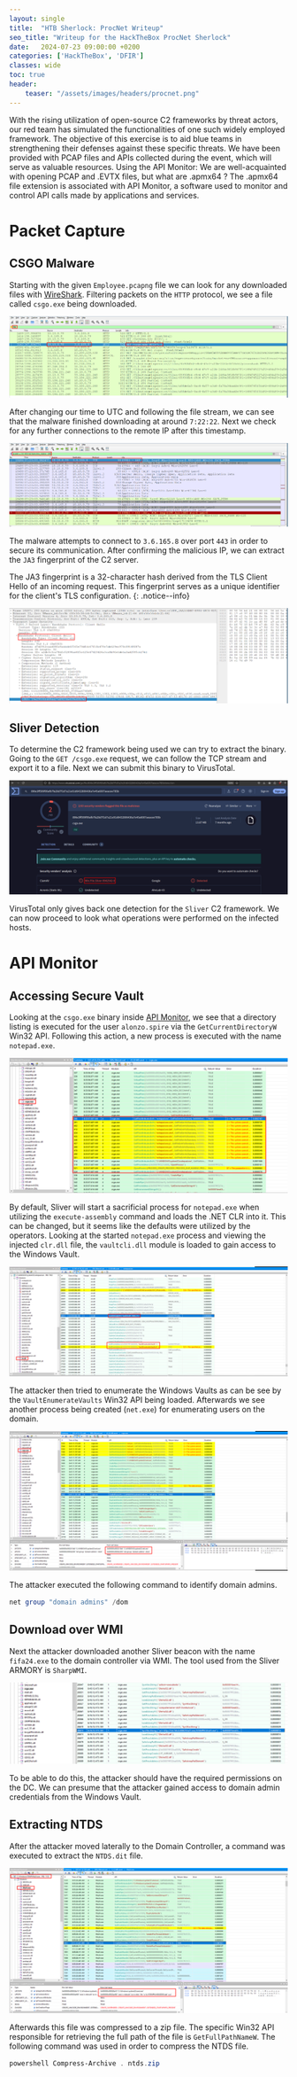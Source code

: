 ```yaml
---
layout: single
title:  "HTB Sherlock: ProcNet Writeup"
seo_title: "Writeup for the HackTheBox ProcNet Sherlock"
date:   2024-07-23 09:00:00 +0200
categories: ['HackTheBox', 'DFIR']
classes: wide
toc: true
header:
    teaser: "/assets/images/headers/procnet.png"
---
```


With the rising utilization of open-source C2 frameworks by threat actors, our red team has simulated the functionalities of one such widely employed framework. The objective of this exercise is to aid blue teams in strengthening their defenses against these specific threats. We have been provided with PCAP files and APIs collected during the event, which will serve as valuable resources. Using the API Monitor: We are well-acquainted with opening PCAP and .EVTX files, but what are .apmx64 ? The .apmx64 file extension is associated with API Monitor, a software used to monitor and control API calls made by applications and services. 

# Packet Capture
## CSGO Malware
Starting with the given `Employee.pcapng` file we can look for any downloaded files with [WireShark](https://www.wireshark.org). Filtering packets on the `HTTP` protocol, we see a file called `csgo.exe` being downloaded.

![PCAP File Download](../assets/images/writeups/procnet/pcap-download-file.png)

After changing our time to UTC and following the file stream, we can see that the malware finished downloading at around `7:22:22`. Next we check for any further connections to the remote IP after this timestamp.

![PCAP Malware Connect](../assets/images/writeups/procnet/pcap-malware-connect.png)

The malware attempts to connect to `3.6.165.8` over port `443` in order to secure its communication. After confirming the malicious IP, we can extract the `JA3` fingerprint of the C2 server.

The JA3 fingerprint is a 32-character hash derived from the TLS Client Hello of an incoming request. This fingerprint serves as a unique identifier for the client's TLS configuration.
{: .notice--info}

![PCAP Malware C2 JA3](../assets/images/writeups/procnet/pcap-c2-ja3.png)

## Sliver Detection
To determine the C2 framework being used we can try to extract the binary. Going to the `GET /csgo.exe` request, we can follow the TCP stream and export it to a file. Next we can submit this binary to VirusTotal.

![VirusTotal Sliver Detection](../assets/images/writeups/procnet/virustotal-sliver-beacon.png)

VirusTotal only gives back one detection for the `Sliver` C2 framework. We can now proceed to look what operations were performed on the infected hosts.

# API Monitor
## Accessing Secure Vault
Looking at the `csgo.exe` binary inside [API Monitor](http://www.rohitab.com/apimonitor), we see that a directory listing is executed for the user `alonzo.spire` via the `GetCurrentDirectoryW` Win32 API. Following this action, a new process is executed with the name `notepad.exe`.

![API Monitor Notepad executed](../assets/images/writeups/procnet/apimonitor-notepad.png)

By default, Sliver will start a sacrificial process for `notepad.exe` when utilizing the `execute-assembly` command and loads the .NET CLR into it. This can be changed, but it seems like the defaults were utilized by the operators. Looking at the started `notepad.exe` process and viewing the injected `clr.dll` file, the `vaultcli.dll` module is loaded to gain access to the Windows Vault.

![API Monitor Vault](../assets/images/writeups/procnet/apimonitor-vault.png)

The attacker then tried to enumerate the Windows Vaults as can be see by the `VaultEnumerateVaults` Win32 API being loaded. Afterwards we see another process being created (`net.exe`) for enumerating users on the domain.

![API Monitor Enumerating Domain Users](../assets/images/writeups/procnet/apimonitor-enumerate.png)

The attacker executed the following command to identify domain admins.

```powershell
net group "domain admins" /dom
```

## Download over WMI
Next the attacker downloaded another Sliver beacon with the name `fifa24.exe` to the domain controller via WMI. The tool used from the Sliver ARMORY is `SharpWMI`.

![API Monitor Fifa Download](../assets/images/writeups/procnet/apimonitor-fifa-download.png)

To be able to do this, the attacker should have the required permissions on the DC. We can presume that the attacker gained access to domain admin credentials from the Windows Vault. 

## Extracting NTDS
After the attacker moved laterally to the Domain Controller, a command was executed to extract the `NTDS.dit` file.

![API Monitor NTDS Dump](../assets/images/writeups/procnet/apimonitor-dump.png)

Afterwards this file was compressed to a zip file. The specific Win32 API responsible for retrieving the full path of the file is `GetFullPathNameW`. The following command was used in order to compress the NTDS file.

```powershell
powershell Compress-Archive . ntds.zip
```
